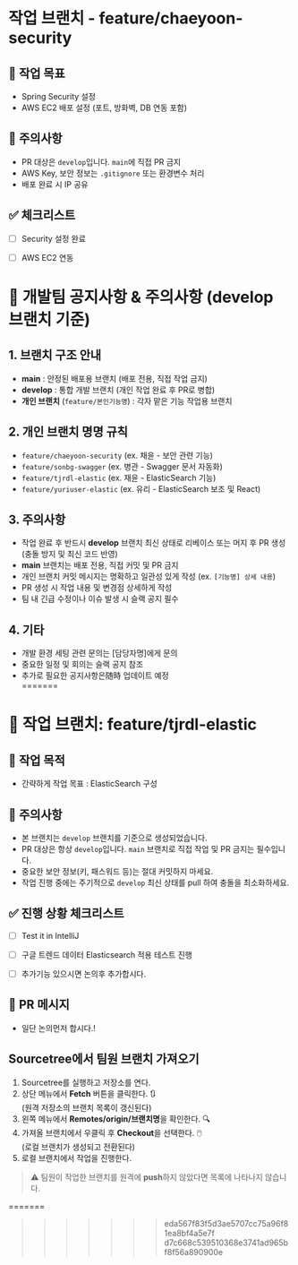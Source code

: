 
# 작업 브랜치 - feature/chaeyoon-security

## 📌 작업 목표
- Spring Security 설정
- AWS EC2 배포 설정 (포트, 방화벽, DB 연동 포함)

## 📎 주의사항
- PR 대상은 `develop`입니다. `main`에 직접 PR 금지
- AWS Key, 보안 정보는 `.gitignore` 또는 환경변수 처리
- 배포 완료 시 IP 공유

## ✅ 체크리스트
- [ ] Security 설정 완료
- [ ] AWS EC2 연동


# 📢 개발팀 공지사항 & 주의사항 (develop 브랜치 기준)

## 1. 브랜치 구조 안내
- **main** : 안정된 배포용 브랜치 (배포 전용, 직접 작업 금지)
- **develop** : 통합 개발 브랜치 (개인 작업 완료 후 PR로 병합)
- **개인 브랜치** (`feature/본인기능명`) : 각자 맡은 기능 작업용 브랜치

## 2. 개인 브랜치 명명 규칙
- `feature/chaeyoon-security` (ex. 채윤 - 보안 관련 기능)
- `feature/sonbg-swagger` (ex. 병관 - Swagger 문서 자동화)
- `feature/tjrdl-elastic` (ex. 재윤 - ElasticSearch 기능)
- `feature/yuriuser-elastic` (ex. 유리 - ElasticSearch 보조 및 React)

## 3. 주의사항
- 작업 완료 후 반드시 **develop** 브랜치 최신 상태로 리베이스 또는 머지 후 PR 생성  
  (충돌 방지 및 최신 코드 반영)
- **main** 브랜치는 배포 전용, 직접 커밋 및 PR 금지  
- 개인 브랜치 커밋 메시지는 명확하고 일관성 있게 작성 (ex. `[기능명] 상세 내용`)
- PR 생성 시 작업 내용 및 변경점 상세하게 작성  
- 팀 내 긴급 수정이나 이슈 발생 시 슬랙 공지 필수  

## 4. 기타
- 개발 환경 세팅 관련 문의는 [담당자명]에게 문의  
- 중요한 일정 및 회의는 슬랙 공지 참조  
- 추가로 필요한 공지사항은随時 업데이트 예정  
=======
# 🚧 작업 브랜치: feature/tjrdl-elastic

## 📌 작업 목적
- 간략하게 작업 목표 : ElasticSearch 구성

## 📎 주의사항
- 본 브랜치는 `develop` 브랜치를 기준으로 생성되었습니다.
- PR 대상은 항상 `develop`입니다. `main` 브랜치로 직접 작업 및 PR 금지는 필수입니다.
- 중요한 보안 정보(키, 패스워드 등)는 절대 커밋하지 마세요.
- 작업 진행 중에는 주기적으로 `develop` 최신 상태를 pull 하여 충돌을 최소화하세요.

## ✅ 진행 상황 체크리스트
- [ ] Test it in IntelliJ
- [ ] 구글 트렌드 데이터 Elasticsearch 적용 테스트 진행

- [ ] 추가기능 있으시면 논의후 추가합시다.

## 🔄 PR 메시지 
- 일단 논의먼저 합시다.!


## Sourcetree에서 팀원 브랜치 가져오기


1. Sourcetree를 실행하고 저장소를 연다.
2. 상단 메뉴에서 **Fetch** 버튼을 클릭한다. 🔃  
   (원격 저장소의 브랜치 목록이 갱신된다)
3. 왼쪽 메뉴에서 **Remotes/origin/브랜치명**을 확인한다. 🔍
4. 가져올 브랜치에서 우클릭 후 **Checkout**을 선택한다. 🖱️  
   (로컬 브랜치가 생성되고 전환된다)
5. 로컬 브랜치에서 작업을 진행한다.

> ⚠️ 팀원이 작업한 브랜치를 원격에 **push**하지 않았다면 목록에 나타나지 않습니다.



=======

>>>>>>> eda567f83f5d3ae5707cc75a96f81ea8bf4a5e7f
>>>>>>> d7c668c539510368e3741ad965bf8f56a890900e
